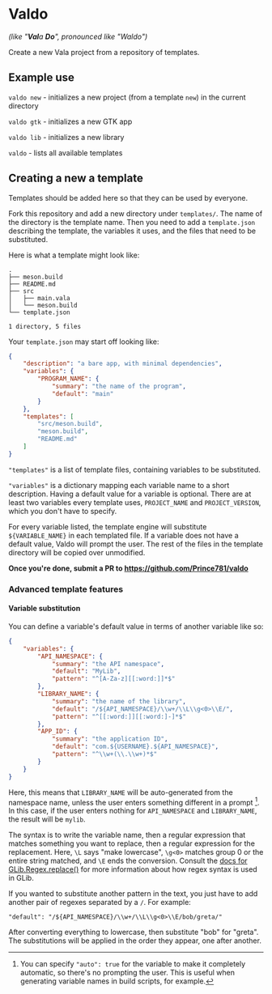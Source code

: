 # Valdo

_(like "**Val**a **Do**", pronounced like "Waldo")_

Create a new Vala project from a repository of templates.

## Example use

`valdo new` - initializes a new project (from a template `new`) in the current directory

`valdo gtk` - initializes a new GTK app

`valdo lib` - initializes a new library

`valdo` - lists all available templates

## Creating a new a template

Templates should be added here so that they can be used by everyone.

Fork this repository and add a new directory under `templates/`. The name of
the directory is the template name. Then you need to add a `template.json`
describing the template, the variables it uses, and the files that need to be
substituted.

Here is what a template might look like:

```
.
├── meson.build
├── README.md
├── src
│   ├── main.vala
│   └── meson.build
└── template.json

1 directory, 5 files
```

Your `template.json` may start off looking like:

```json
{
    "description": "a bare app, with minimal dependencies",
    "variables": {
        "PROGRAM_NAME": {
            "summary": "the name of the program",
            "default": "main"
        }
    },
    "templates": [
        "src/meson.build",
        "meson.build",
        "README.md"
    ]
}
```

`"templates"` is a list of template files, containing variables to be
substituted.

`"variables"` is a dictionary mapping each variable name to a short
description. Having a default value for a variable is optional. There are at
least two variables every template uses, `PROJECT_NAME` and `PROJECT_VERSION`,
which you don't have to specify.

For every variable listed, the template engine will substitute
`${VARIABLE_NAME}` in each templated file. If a variable does not have a
default value, Valdo will prompt the user. The rest of the files in the
template directory will be copied over unmodified.

**Once you're done, submit a PR to https://github.com/Prince781/valdo**

### Advanced template features

#### Variable substitution

You can define a variable's default value in terms of another variable like so:

```json
{
    "variables": {
        "API_NAMESPACE": {
            "summary": "the API namespace",
            "default": "MyLib",
            "pattern": "^[A-Za-z][[:word:]]*$"
        },
        "LIBRARY_NAME": {
            "summary": "the name of the library",
            "default": "/${API_NAMESPACE}/\\w+/\\L\\g<0>\\E/",
            "pattern": "^[[:word:]][[:word:]-]*$"
        },
        "APP_ID": {
            "summary": "the application ID",
            "default": "com.${USERNAME}.${API_NAMESPACE}",
            "pattern": "^\\w+(\\.\\w+)*$"
        }
    }
}
```

Here, this means that `LIBRARY_NAME` will be auto-generated from the namespace
name, unless the user enters something different in a prompt [^1]. In this case, if
the user enters nothing for `API_NAMESPACE` and `LIBRARY_NAME`, the result will
be `mylib`.

The syntax is to write the variable name, then a regular expression that
matches something you want to replace, then a regular expression for the
replacement. Here, `\L` says "make lowercase", `\g<0>` matches group 0 or the
entire string matched, and `\E` ends the conversion. Consult the [docs for
GLib.Regex.replace()](https://valadoc.org/glib-2.0/GLib.Regex.replace.html) for
more information about how regex syntax is used in GLib.

If you wanted to substitute another pattern in the text, you just have to add
another pair of regexes separated by a `/`. For example:

```
"default": "/${API_NAMESPACE}/\\w+/\\L\\g<0>\\E/bob/greta/"
```

After converting everything to lowercase, then substitute "bob" for "greta".
The substitutions will be applied in the order they appear, one after another.

[^1]: You can specify `"auto": true` for the variable to make it completely
  automatic, so there's no prompting the user. This is useful when generating
  variable names in build scripts, for example.
